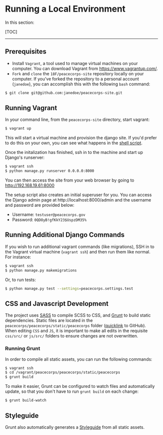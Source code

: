 <h1>Running a Local Environment</h1>

In this section:

[TOC]

<hr>

## Prerequisites

- Install `Vagrant`, a tool used to manage virtual machines on your computer. You can download Vagrant from https://www.vagrantup.com/.
- `Fork` and `clone` the `18F/peacecorps-site` repository locally on your computer. If you've forked the repository to a personal account (`janedoe`), you can accomplish this with the following `bash` command:

```bash
$ git clone git@github.com:janedoe/peacecorps-site.git
```

## Running Vagrant
In your command line, from the `peacecorps-site` directory, start vagrant:

```bash
$ vagrant up
```

This will start a virtual machine and provision the django site. If you'd prefer to do this on your own, you can see what happens in the [shell script](https://github.com/18F/peacecorps-site/blob/master/provision/dev/bootstrap.sh).

Once the initalization has finished, ssh in to the machine and start up Django's runserver:

```bash
$ vagrant ssh
$ python manage.py runserver 0.0.0.0:8000
```

You can then access the site from your web browser by going to http://192.168.19.61:8000

The setup script also creates an initial superuser for you. You can access the Django admin page at http://localhost:8000/admin and the username and password are provided below:

- Username: `testuser@peacecorps.gov`
- Password: `0QDOyB!gfKkY23$UspzDM35%`

## Running Additional Django Commands
If you wish to run additional vagrant commands (like migrations), SSH in to the Vagrant virtual machine (`vagrant ssh`) and then run them like normal. For instance:

```bash
$ vagrant ssh
$ python manage.py makemigrations
```

Or, to run tests:

```bash
$ python manage.py test --settings=peacecorps.settings.test
```

## CSS and Javascript Development
The project uses [SASS](http://sass-lang.com/) to compile SCSS to CSS, and [Grunt](http://gruntjs.com/) to build static dependencies. Static files are located in the `peacecorps/peacecorps/static/peacecorps` folder ([quicklink](https://github.com/18F/peacecorps-site/tree/master/peacecorps/peacecorps/static/peacecorps) to GitHub). When editing `CSS` and `JS`, it is important to make all edits in the requisite `css/src/` or  `js/src/` folders to ensure changes are not overwritten.

### Running Grunt
In order to compile all static assets, you can run the following commands:

```bash
$ vagrant ssh
$ cd /vagrant/peacecorps/peacecorps/static/peacecorps
$ grunt build
```

To make it easier, Grunt can be configured to watch files and automatically update, so that you don't have to run `grunt build` on each change:

```bash
$ grunt build-watch
```

## Styleguide
Grunt also automatically generates a [Styleguide](https://rawgit.com/18F/peacecorps-site/master/peacecorps/peacecorps/static/peacecorps/resources/styleguide/section-base.html) from all static assets.